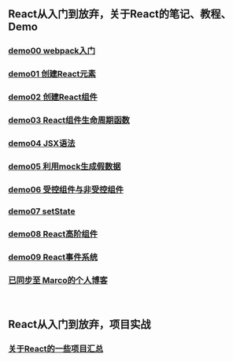 ## React从入门到放弃，关于React的笔记、教程、Demo

### [demo00 webpack入门](https://github.com/Marco2333/react-demo/tree/master/demo/demo00%20webpack)

### [demo01 创建React元素](https://github.com/Marco2333/react-demo/tree/master/demo/demo01%20React%20%E5%85%83%E7%B4%A0)

### [demo02 创建React组件](https://github.com/Marco2333/react-demo/tree/master/demo/demo02%20React%20%E7%BB%84%E4%BB%B6)

### [demo03 React组件生命周期函数](https://github.com/Marco2333/react-demo/tree/master/demo/demo03%20%E7%94%9F%E5%91%BD%E5%91%A8%E6%9C%9F)

### [demo04 JSX语法](https://github.com/Marco2333/react-demo/tree/master/demo/demo04%20JSX)

### [demo05 利用mock生成假数据](https://github.com/Marco2333/react-demo/tree/master/demo/demo05%20mock)

### [demo06 受控组件与非受控组件](https://github.com/Marco2333/react-demo/tree/master/demo/demo06%20(%E9%9D%9E)%E5%8F%97%E6%8E%A7%E7%BB%84%E4%BB%B6)

### [demo07 setState](https://github.com/Marco2333/react-demo/tree/master/demo/demo07%20setState)

### [demo08 React高阶组件](https://github.com/Marco2333/react-demo/tree/master/demo/demo08%20%E9%AB%98%E9%98%B6%E7%BB%84%E4%BB%B6)

### [demo09 React事件系统](https://github.com/Marco2333/react-demo/tree/master/demo/demo09%20%E4%BA%8B%E4%BB%B6%E7%B3%BB%E7%BB%9F)

### [已同步至 Marco的个人博客](http://hanyuehui.site)

<br/>

## React从入门到放弃，项目实战

### [关于React的一些项目汇总](https://github.com/Marco2333/react-projects)